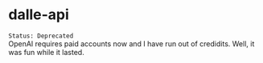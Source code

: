 # dalle-api
``` Status: Deprecated ```
<br>
OpenAI requires paid accounts now and I have run out of credidits. Well, it was fun while it lasted.
